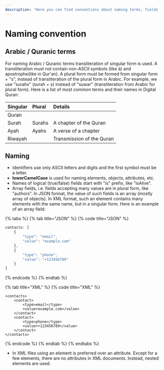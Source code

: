 ```yaml
---
description: 'Here you can find conventions about naming terms, fields, attributes, etc.'
---
```


# Naming convention

## Arabic / Quranic terms

For naming Arabic / Quranic terms transliteration of singular form is used. A transliteration must not contain non-ASCII symbols \(like ā\) and apostrophe\(like in Qur'an\). A plural form must be formed from singular form + "s", instead of transliteration of the plural form in Arabic. For example, we use "surahs" \(surah + s\) instead of "suwar" \(transliteration from Arabic for plural form\). Here is a list of most common terms and their names in Digital Quran:

| Singular | Plural | Details |
| :--- | :--- | :--- |
| Quran |  |  |
| Surah | Surahs | A chapter of the Quran |
| Ayah | Ayahs | A verse of a chapter |
| Riwayah |  | Transmission of the Quran |

## Naming

* Identifiers use only ASCII letters and digits and the first symbol must be a letter. 
* **lowerCamelCase** is used for naming elements, objects, attributes, etc.
* Names of logical \(true/false\) fields start with "is" prefix, like "isAlive".
* Array fields, i.e. fields accepting many values are in plural form, like "authors". In JSON format, the value of such fields is an array \(mostly array of objects\). In XML format, such an element contains many elements with the same name, but in a singular form. Here is an example of an array field:

{% tabs %}
{% tab title="JSON" %}
{% code title="JSON" %}
```javascript
contacts: [
    {
        "type": "email",
        "value": "example.com"
    },
    {
        "type": "phone",
        "value": "+123456789"
    }
]
```
{% endcode %}
{% endtab %}

{% tab title="XML" %}
{% code title="XML" %}
```markup
<contacts>
    <contact>
        <type>email</type>
        <value>example.com</value>
    </contact>
    <contact>
        <type>phone</type>
        <value>+123456789</value>
    </contact>
</contacts>
```
{% endcode %}
{% endtab %}
{% endtabs %}

* In XML files using an element is preferred over an attribute. Except for a few elements, there are no attributes in XML documents. Instead, nested elements are used. 

